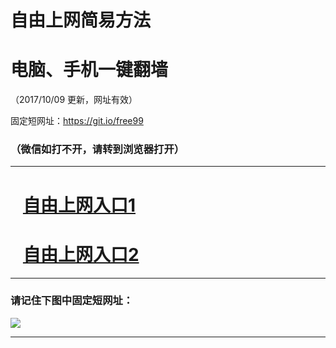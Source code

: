 ﻿# 自由上网简易方法

# 电脑、手机一键翻墙

（2017/10/09 更新，网址有效）

固定短网址：https://git.io/free99

### （微信如打不开，请转到浏览器打开）


***





# &nbsp;&nbsp; <a href="http://ft1411612999.fwq-tz-1001.info/fwqtz01.html?t=100900114108 " target="_blank">自由上网入口1</a>
# &nbsp;&nbsp; <a href="http://ft1382515257.fwq-tz-1002.info/fwqtz02.html?t=100900129575 " target="_blank">自由上网入口2</a>
***

### 请记住下图中固定短网址：

<img src="https://s3-us-west-2.amazonaws.com/fwq-1001/yjfq-20170905okok.png" /> 


***

